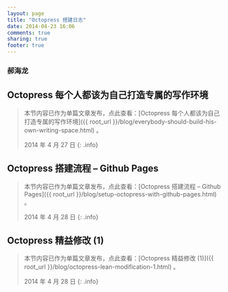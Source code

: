 ```yaml
---
layout: page
title: "Octopress 搭建日志"
date: 2014-04-23 16:06
comments: true
sharing: true
footer: true
---
```

### 郝海龙

## Octopress 每个人都该为自己打造专属的写作环境

> 本节内容已作为单篇文章发布，点此查看：[Octopress 每个人都该为自己打造专属的写作环境]({{ root_url }}/blog/everybody-should-build-his-own-writing-space.html) 。
> 
> 2014 年 4 月 27 日
{: .info}

## Octopress 搭建流程 – Github Pages

> 本节内容已作为单篇文章发布，点此查看：[Octopress 搭建流程 – Github Pages]({{ root_url }}/blog/setup-octopress-with-github-pages.html) 。
> 
> 2014 年 4 月 28 日
{: .info}

## Octopress 精益修改 (1)

> 本节内容已作为单篇文章发布，点此查看：[Octopress 精益修改 (1)]({{ root_url }}/blog/octopress-lean-modification-1.html) 。
> 
> 2014 年 4 月 28 日
{: .info}





